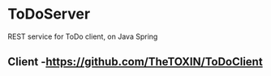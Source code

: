 # ToDoServer

REST service for ToDo client, on Java Spring 

## Client -https://github.com/TheTOXIN/ToDoClient
